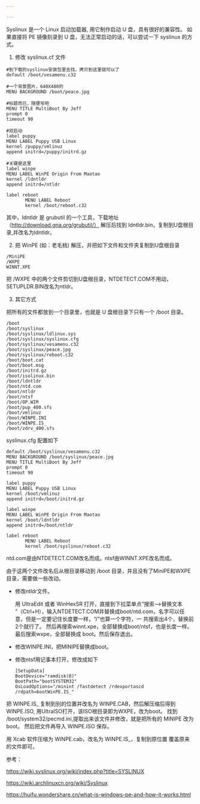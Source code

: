 ```yaml
---

---
```


Syslinux 是一个 Linux 启动加载器, 用它制作启动 U 盘，具有很好的兼容性。
如果直接将 PE 镜像刻录到 U 盘，无法正常启动的话，可以尝试一下 syslinux 的方式。
1. 修改 syslinux.cf 文件

  ```
  #到下载的syslinux安装包里去找，拷贝到这里就可以了
  default /boot/vesamenu.c32          

  #一个背景图片，640X480的
  MENU BACKGROUND /boot/peace.jpg     

  #标题而已，随便写吧
  MENU TITLE MultiBoot By Jeff        
  prompt 0
  timeout 90

  #双启动
  label puppy                         
  MENU LABEL Puppy USB Linux
  kernel /puppy/vmlinuz
  append initrd=/puppy/initrd.gz

  #关键是这里
  label winpe                          
  MENU LABEL WinPE Origin From Maotao
  kernel /ldntldr                   
  append initrd=/ntldr

  label reboot
         MENU LABEL Reboot
         kernel /boot/reboot.c32
  ```

  其中，ldntldr 是 grubutil 的一个工具，下载地址（http://download.gna.org/grubutil/）
  解压后找到 ldntldr.bin，复制到U盘根目录,并改名为ldntldr。

2. 把 WinPE (如：老毛桃) 解压，并把如下文件和文件夹复制到U盘根目录

```
/MiniPE
/WXPE
WINNT.XPE
```

把 /WXPE 中的两个文件剪切到U盘根目录，NTDETECT.COM不用动，SETUPLDR.BIN改名为ntldr。

3. 其它方式
   
把所有的文件都放到一个目录里，也就是 U 盘根目录下只有一个 /boot 目录。

```
/boot
/boot/syslinux
/boot/syslinux/ldlinux.sys
/boot/syslinux/syslinux.cfg
/boot/syslinux/vesamenu.c32
/boot/syslinux/peace.jpg
/boot/syslinux/reboot.c32
/boot/boot.cat
/boot/boot.msg
/boot/initrd.gz
/boot/isolinux.bin
/boot/ldntldr
/boot/ntd.com
/boot/ntldr
/boot/ntsf
/boot/OP.WIM
/boot/pup_400.sfs
/boot/vmlinuz
/boot/WINPE.INI
/boot/WINPE.IS_
/boot/zdrv_400.sfs
```

syslinux.cfg 配置如下

```
default /boot/syslinux/vesamenu.c32
MENU BACKGROUND /boot/syslinux/peace.jpg
MENU TITLE MultiBoot By Jeff
prompt 0
timeout 90

label puppy
MENU LABEL Puppy USB Linux
kernel /boot/vmlinuz
append initrd=/boot/initrd.gz

label winpe
MENU LABEL WinPE Origin From Maotao
kernel /boot/ldntldr
append initrd=/boot/ntldr

label reboot
       MENU LABEL Reboot
       kernel /boot/syslinux/reboot.c32
```

ntd.com是由NTDETECT.COM改名而成。ntsf由WINNT.XPE改名而成。

由于这两个文件改名后从根目录移动到 /boot 目录，并且没有了MiniPE和WXPE目录，需要做一些改动。

* 修改ntldr文件。

  用 UltraEdit 或者 WinHexSR 打开，直接到下拉菜单点“搜索-->替换文本 ”（Ctrl+H），输入NTDETECT.COM并替换成boot/ntd.com，名字可以任意，但是一定要记住长度要一样，“/”也算一个字符，一 共搜索出4个，替换前2个就行了。
  然后再搜索winnt.xpe，全部替换成boot/ntsf，也是长度一样。最后搜索wxpe，全部替换成 boot。然后保存退出。
 
* 修改WINPE.INI，把MINIPE替换成boot。
* 修改ntsf用记事本打开，修改成如下

  ```
  [SetupData]
  BootDevice="ramdisk(0)"
  BootPath="bootSYSTEM32"
  OsLoadOptions="/minint /fastdetect /rdexportascd /rdpath=bootWinPE.IS_"
  ```
把 WINPE.IS_ 复制到别的位置并改名为 WINPE.CAB，然后解压缩后得到 WINPE.ISO, 
用UltraISO打开，该ISO根目录即为WXPE，改为boot。
找到 /boot/system32/pecmd.ini,提取出来该文件并修改，就是把所有的 MINIPE 改为 boot。
然后把文件再导入 WINPE.ISO 保存。

用 Xcab 软件压缩为 WINPE.cab，改名为 WINPE.IS_，复制到原位置 覆盖原来的文件即可。


参考：

https://wiki.syslinux.org/wiki/index.php?title=SYSLINUX

https://wiki.archlinuxcn.org/wiki/Syslinux

https://huifu.wondershare.cn/what-is-windows-pe-and-how-it-works.html